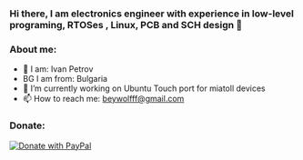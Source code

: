 ### Hi there, I am electronics engineer with experience in low-level programing, RTOSes , Linux, PCB and SCH design 👋

### About me:
- 🧒 I am: Ivan Petrov
- BG I am from: Bulgaria
- 🔭 I’m currently working on Ubuntu Touch port for miatoll devices
- 📫 How to reach me: beywolfff@gmail.com

### Donate:

[![Donate with PayPal](https://raw.githubusercontent.com/stefan-niedermann/paypal-donate-button/master/paypal-donate-button.png)](https://www.paypal.com/cgi-bin/webscr?cmd=_s-xclick&hosted_button_id=MTRML7LQR6KRY)

